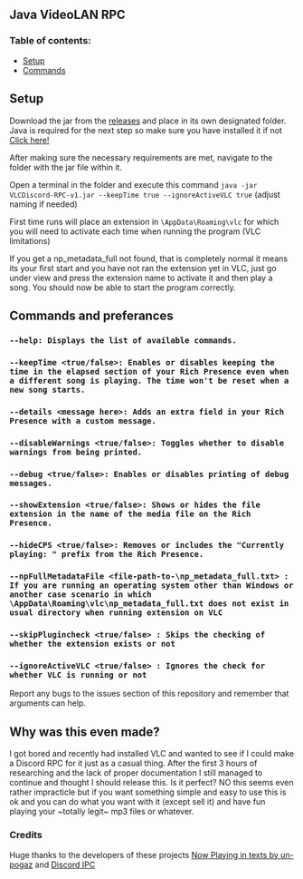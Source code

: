 ## Java VideoLAN RPC

### Table of contents:
* [Setup](#setup)
* [Commands](#commands-and-preferances)

## Setup

Download the jar from the [releases](https://github.com/Napoleon-x/VideoLAN-VLC-Discord-RPC-in-Java/releases/tag/1.0) and place in its own designated folder.
Java is required for the next step so make sure you have installed it if not [Click here!](https://www.azul.com/downloads/?package=jdk#zulu)

After making sure the necessary requirements are met, navigate to the folder with the jar file within it.

Open a terminal in the folder and execute this command `java -jar VLCDiscord-RPC-v1.jar --keepTime true --ignoreActiveVLC true` (adjust naming if needed)

First time runs will place an extension in `\AppData\Roaming\vlc` for which you will need to activate each time when running the program (VLC limitations)

If you get a np_metadata_full not found, that is completely normal it means its your first start and you have not ran the extension yet in VLC, just go under view and press the extension name to activate it and then play a song. You should now be able to start the program correctly.

## Commands and preferances

### `--help: Displays the list of available commands.`
### `--keepTime <true/false>: Enables or disables keeping the time in the elapsed section of your Rich Presence even when a different song is playing. The time won't be reset when a new song starts.`
### `--details <message here>: Adds an extra field in your Rich Presence with a custom message.`
### `--disableWarnings <true/false>: Toggles whether to disable warnings from being printed.`
### `--debug <true/false>: Enables or disables printing of debug messages.`
### `--showExtension <true/false>: Shows or hides the file extension in the name of the media file on the Rich Presence.`
### `--hideCPS <true/false>: Removes or includes the "Currently playing: " prefix from the Rich Presence.`
### `--npFullMetadataFile <file-path-to-\np_metadata_full.txt> : If you are running an operating system other than Windows or another case scenario in which \AppData\Roaming\vlc\np_metadata_full.txt does not exist in usual directory when running extension on VLC`
### `--skipPlugincheck <true/false> : Skips the checking of whether the extension exists or not`
### `--ignoreActiveVLC <true/false> : Ignores the check for whether VLC is running or not`

Report any bugs to the issues section of this repository and remember that arguments can help.

## Why was this even made?

I got bored and recently had installed VLC and wanted to see if I could make a Discord RPC for it just as a casual thing. After the first 3 hours of researching and the lack of proper documentation I still managed to continue and thought I should release this. Is it perfect? NO this seems even rather impracticle but if you want something simple and easy to use this is ok and you can do what you want with it (except sell it) and have fun playing your ~totally legit~ mp3 files or whatever.

### Credits 

Huge thanks to the developers of these projects [Now Playing in texts by un-pogaz](https://github.com/un-pogaz/Now-Playing-in-texts) and [Discord IPC](https://github.com/jagrosh/DiscordIPC)
